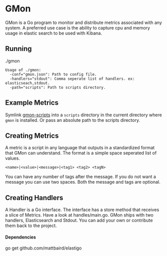 GMon
====

GMon is a Go program to monitor and distribute metrics associated with any
system. A preferred use case is the ability to capture cpu and memory usage
in elastic search to be used with Kibana.

Running
-------
./gmon

	Usage of ./gmon:
	  -conf="gmon.json": Path to config file.
	  -handlers="stdout": Comma seperate list of handlers. ex: elasticseach,stdout.
	  -path="scripts": Path to scripts directory.


Example Metrics
---------------
Symlink [gmon-scripts](https://github.com/gwoo/gmon-scripts) into a `scripts`
directory in the current directory where `gmon` is installed. Or pass
an absolute path to the scripts directory.


Creating Metrics
----------------
A metric is a script in any language that outputs in a standardized format
that GMon can understand. The format is a simple space seperated list of values.

	<name>|<value>|<message>|<tag1> <tag2> <tagN>

You can have any number of tags after the message. If you do not want a
message you can use two spaces. Both the message and tags are optional.


Creating Handlers
-----------------
A Handler is a Go interface. The interface has a store method that receives
a slice of Metrics. Have a look at handles/main.go. GMon ships with two
handlers, Elasticsearch and Stdout. You can add your own or contribute them
back to the project.

#### Dependencies
go get github.com/mattbaird/elastigo
